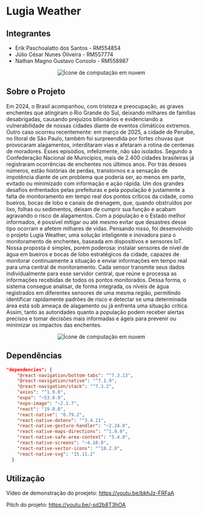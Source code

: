 # Lugia Weather

## Integrantes

- Erik Paschoalatto dos Santos - RM554854
- Júlio César Nunes Oliveira - RM557774
- Nathan Magno Gustavo Consolo - RM558987

<p align="center">
  <img src="https://img.icons8.com/?size=100&id=102261&format=png&color=0AFAFA" alt="Ícone de computação em nuvem" />
</p>

## Sobre o Projeto

Em 2024, o Brasil acompanhou, com tristeza e preocupação, as graves enchentes
que atingiram o Rio Grande do Sul, deixando milhares de famílias desabrigadas,
causando prejuízos bilionários e evidenciando a vulnerabilidade de nossas cidades
diante de eventos climáticos extremos. Outro caso ocorreu recentemente: em março
de 2025, a cidade de Peruíbe, no litoral de São Paulo, também foi surpreendida por
fortes chuvas que provocaram alagamentos, interditaram vias e afetaram a rotina de
centenas de moradores. Esses episódios, infelizmente, não são isolados. Segundo
a Confederação Nacional de Municípios, mais de 2.400 cidades brasileiras já
registraram ocorrências de enchentes nos últimos anos.
Por trás desses números, estão histórias de perdas, transtornos e a sensação de
impotência diante de um problema que poderia ser, ao menos em parte, evitado ou
minimizado com informação e ação rápida. Um dos grandes desafios enfrentados
pelas prefeituras e pela população é justamente a falta de monitoramento em tempo
real dos pontos críticos da cidade, como bueiros, bocas de lobo e canais de
drenagem, que, quando obstruídos por lixo, folhas ou sedimentos, deixam de
cumprir sua função e acabam agravando o risco de alagamentos. Com a população
e o Estado melhor informados, é possível mitigar ou até mesmo evitar que desastres
desse tipo ocorram e afetem milhares de vidas.
Pensando nisso, foi desenvolvido o projeto Lugia Weather, uma solução inteligente
e inovadora para o monitoramento de enchentes, baseada em dispositivos e
sensores IoT. Nossa proposta é simples, porém poderosa: instalar sensores de nível
de água em bueiros e bocas de lobo estratégicos da cidade, capazes de monitorar
continuamente a situação e enviar informações em tempo real para uma central de
monitoramento. Cada sensor transmite seus dados individualmente para esse
servidor central, que reúne e processa as informações recebidas de todos os pontos
monitorados. Dessa forma, o sistema consegue analisar, de forma integrada, os
níveis de água registrados em diferentes sensores de uma mesma região,
permitindo identificar rapidamente padrões de risco e detectar se uma determinada
área está sob ameaça de alagamento ou já enfrenta uma situação crítica. Assim,
tanto as autoridades quanto a população podem receber alertas precisos e tomar
decisões mais informadas e ágeis para prevenir ou minimizar os impactos das
enchentes.

<p align="center">
  <img src="https://img.icons8.com/?size=100&id=RaljsbuV3tuS&format=png&color=000000" alt="Ícone de computação em nuvem" />
</p>

## Dependências

```json
"dependencies": {
    "@react-navigation/bottom-tabs": "^7.3.13",
    "@react-navigation/native": "^7.1.9",
    "@react-navigation/stack": "^7.3.2",
    "axios": "^1.9.0",
    "expo": "~53.0.9",
    "expo-image": "~2.1.7",
    "react": "19.0.0",
    "react-native": "0.79.2",
    "react-native-dotenv": "^3.4.11",
    "react-native-gesture-handler": "~2.24.0",
    "react-native-maps-directions": "^1.9.0",
    "react-native-safe-area-context": "5.4.0",
    "react-native-screens": "~4.10.0",
    "react-native-vector-icons": "^10.2.0",
    "react-native-svg": "15.11.2"
  }
```

## Utilização

Vídeo de demonstração do proejeto: https://youtu.be/bkhJz-FRFaA

Pitch do projeto: https://youtu.be/-sd2b8T3hOA 

